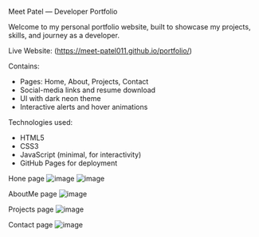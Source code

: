 Meet Patel — Developer Portfolio

Welcome to my personal portfolio website, built to showcase my projects, skills, and journey as a developer.

Live Website: (https://meet-patel011.github.io/portfolio/)

Contains:
- Pages: Home, About, Projects, Contact
- Social-media links and resume download
- UI with dark neon theme
- Interactive alerts and hover animations
  
 Technologies used:
- HTML5
- CSS3 
- JavaScript (minimal, for interactivity)
- GitHub Pages for deployment

Hone page
![image](https://github.com/user-attachments/assets/69d9000d-58b7-474e-b900-94675e167ba6)
![image](https://github.com/user-attachments/assets/d273f510-be7d-4353-9445-1ba317f402cc)


AboutMe page
![image](https://github.com/user-attachments/assets/0f05b03f-377a-4f56-8a30-610ea54e9c02)


Projects page
![image](https://github.com/user-attachments/assets/92fef638-c752-4685-a753-c31cba12473c)


Contact page
![image](https://github.com/user-attachments/assets/dfdf30dd-014b-46a5-b4a8-5d78608fbdd6)
